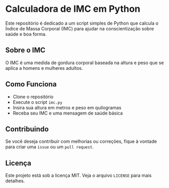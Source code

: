 # Calculadora de IMC em Python

Este repositório é dedicado a um script simples de Python que calcula o Índice de Massa Corporal (IMC) para ajudar na conscientização sobre saúde e boa forma.

## Sobre o IMC

O IMC é uma medida de gordura corporal baseada na altura e peso que se aplica a homens e mulheres adultos.

## Como Funciona

- Clone o repositório
- Execute o script `imc.py`
- Insira sua altura em metros e peso em quilogramas
- Receba seu IMC e uma mensagem de saúde básica

## Contribuindo

Se você deseja contribuir com melhorias ou correções, fique à vontade para criar uma `issue` ou um `pull request`.

## Licença

Este projeto está sob a licença MIT. Veja o arquivo `LICENSE` para mais detalhes.

